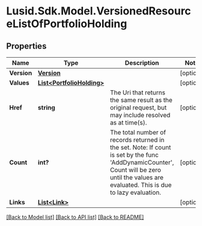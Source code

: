 # Lusid.Sdk.Model.VersionedResourceListOfPortfolioHolding
## Properties

Name | Type | Description | Notes
------------ | ------------- | ------------- | -------------
**Version** | [**Version**](Version.md) |  | [optional] 
**Values** | [**List&lt;PortfolioHolding&gt;**](PortfolioHolding.md) |  | [optional] 
**Href** | **string** | The Uri that returns the same result as the original request,  but may include resolved as at time(s). | [optional] 
**Count** | **int?** | The total number of records returned in the set.  Note: If count is set by the func &#39;AddDynamicCounter&#39;, Count will be zero until the values  are evaluated. This is due to lazy evaluation. | [optional] 
**Links** | [**List&lt;Link&gt;**](Link.md) |  | [optional] 

[[Back to Model list]](../README.md#documentation-for-models) [[Back to API list]](../README.md#documentation-for-api-endpoints) [[Back to README]](../README.md)

